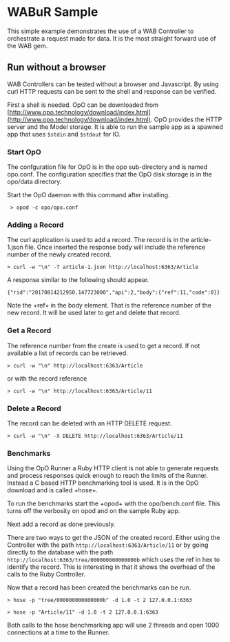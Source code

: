 # WABuR Sample

This simple example demonstrates the use of a WAB Controller to orchestrate
a request made for data. It is the most straight forward use of the WAB gem.

## Run without a browser

WAB Controllers can be tested without a browser and Javascript. By using curl
HTTP requests can be sent to the shell and response can be verified.

First a shell is needed. OpO can be downloaded from
[http://www.opo.technology/download/index.html](http://www.opo.technology/download/index.html). OpO
provides the HTTP server and the Model storage. It is able to run the sample
app as a spawned app that uses ```$stdin``` and ```$stdout``` for IO.

### Start OpO

The confguration file for OpO is in the opo sub-directory and is named
opo.conf. The configuration specifies that the OpO disk storage is in the
opo/data directory.

Start the OpO daemon with this command after installing.

```
 > opod -c opo/opo.conf
```

### Adding a Record

The curl application is used to add a record. The record is in the
article-1.json file. Once inserted the response body will include the
reference number of the newly created record.

```
> curl -w "\n" -T article-1.json http://localhost:6363/Article
```

A response similar to the following should appear.

```
{"rid":"20170814212950.147723000","api":2,"body":{"ref":11,"code":0}}
```

Note the +ref+ in the body element. That is the reference number of the new
record. It will be used later to get and delete that record.

### Get a Record

The reference number from the create is used to get a record. If not available
a list of records can be retrieved.

```
> curl -w "\n" http://localhost:6363/Article
```

or with the record reference

```
> curl -w "\n" http://localhost:6363/Article/11
```

### Delete a Record

The record can be deleted with an HTTP DELETE request.

```
> curl -w "\n" -X DELETE http://localhost:6363/Article/11
```

### Benchmarks

Using the OpO Runner a Ruby HTTP client is not able to generate requests and
process responses quick enough to reach the limits of the Runner. Instead a C
based HTTP benchmarking tool is used. It is in the OpO download and is called
+hose+.

To run the benchmarks start the +opod+ with the opo/bench.conf file. This
turns off the verbosity on opod and on the sample Ruby app.

Next add a record as done previously.

There are two ways to get the JSON of the created record. Either using the
Controller with the path ```http://localhost:6363/Article/11``` or by going
directly to the database with the path
```http://localhost:6363/tree/000000000000000b``` which uses the ref in hex to
identify the record. This is interesting in that it shows the overhead of the
calls to the Ruby Controller.

Now that a record has been created the benchmarks can be run.

```
> hose -p "tree/000000000000000b" -d 1.0 -t 2 127.0.0.1:6363
```

```
> hose -p "Article/11" -d 1.0 -t 2 127.0.0.1:6363
```

Both calls to the hose benchmarking app will use 2 threads and open 1000
connections at a time to the Runner.
